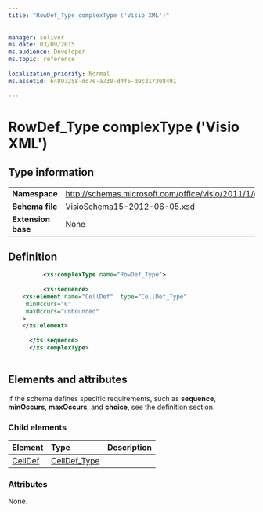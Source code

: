 ```yaml
---
title: "RowDef_Type complexType ('Visio XML')"
 
 
manager: soliver
ms.date: 03/09/2015
ms.audience: Developer
ms.topic: reference
 
localization_priority: Normal
ms.assetid: 64897258-dd7e-a730-d4f5-d9c217308491

---
```


# RowDef_Type complexType ('Visio XML')

## Type information

|||
|:-----|:-----|
|**Namespace** <br/> |http://schemas.microsoft.com/office/visio/2011/1/core  <br/> |
|**Schema file** <br/> |VisioSchema15-2012-06-05.xsd  <br/> |
|**Extension base** <br/> |None  <br/> |
   
## Definition

```XML
          <xs:complexType name="RowDef_Type">
          
          <xs:sequence>
    <xs:element name="CellDef"  type="CellDef_Type"
     minOccurs="0"
     maxOccurs="unbounded"
    >
    </xs:element>
    
      </xs:sequence>
      </xs:complexType>
      
```

## Elements and attributes

If the schema defines specific requirements, such as **sequence**, **minOccurs**, **maxOccurs**, and **choice**, see the definition section. 
  
### Child elements

|**Element**|**Type**|**Description**|
|:-----|:-----|:-----|
|[CellDef](http://msdn.microsoft.com/library/f94c8227-020a-f613-3715-96a5eaaf14fb%28Office.15%29.aspx) <br/> |[CellDef_Type](celldef_type-complextypevisio-xml.md) <br/> ||
   
### Attributes

None.
  


